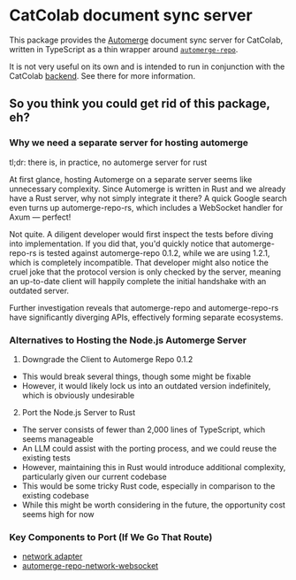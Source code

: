 # CatColab document sync server

This package provides the [Automerge](https://automerge.org/) document sync
server for CatColab, written in TypeScript as a thin wrapper around
[`automerge-repo`](https://github.com/automerge/automerge-repo).

It is not very useful on its own and is intended to run in conjunction with the
CatColab [backend](../backend/). See there for more information.


## So you think you could get rid of this package, eh?

### Why we need a separate server for hosting automerge

tl;dr: there is, in practice, no automerge server for rust


At first glance, hosting Automerge on a separate server seems like unnecessary complexity. Since
Automerge is written in Rust and we already have a Rust server, why not simply integrate it there?
A quick Google search even turns up automerge-repo-rs, which includes a WebSocket handler for Axum
— perfect!

Not quite. A diligent developer would first inspect the tests before diving into implementation. If you
did that, you'd quickly notice that automerge-repo-rs is tested against automerge-repo 0.1.2, while we
are using 1.2.1, which is completely incompatible. That developer might also notice the cruel joke that
the protocol version is only checked by the server, meaning an up-to-date client will happily complete
the initial handshake with an outdated server.

Further investigation reveals that automerge-repo and automerge-repo-rs have significantly diverging
APIs, effectively forming separate ecosystems.

### Alternatives to Hosting the Node.js Automerge Server

1. Downgrade the Client to Automerge Repo 0.1.2
- This would break several things, though some might be fixable
- However, it would likely lock us into an outdated version indefinitely, which is obviously undesirable

2. Port the Node.js Server to Rust
- The server consists of fewer than 2,000 lines of TypeScript, which seems manageable
- An LLM could assist with the porting process, and we could reuse the existing tests
- However, maintaining this in Rust would introduce additional complexity, particularly given our current codebase
- This would be some tricky Rust code, especially in comparison to the existing codebase
- While this might be worth considering in the future, the opportunity cost seems high for now

### Key Components to Port (If We Go That Route)
- [network adapter](https://github.com/automerge/automerge-repo/tree/a0aae797a041d5d775adcb172cbb4f3e271100f3/packages/automerge-repo/src/network)
- [automerge-repo-network-websocket](https://github.com/automerge/automerge-repo/tree/a0aae797a041d5d775adcb172cbb4f3e271100f3/packages/automerge-repo-network-websocket)

